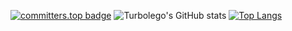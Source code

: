 [![committers.top badge](https://user-badge.committers.top/norway/TURBOLEGO.svg)](https://user-badge.committers.top/norway/TURBOLEGO)
![Turbolego's GitHub stats](https://github-readme-stats.vercel.app/api?username=turbolego&show_icons=true&theme=transparent) [![Top Langs](https://github-readme-stats.vercel.app/api/top-langs/?username=turbolego&theme=transparent)](https://github.com/turbolego/github-readme-stats)
